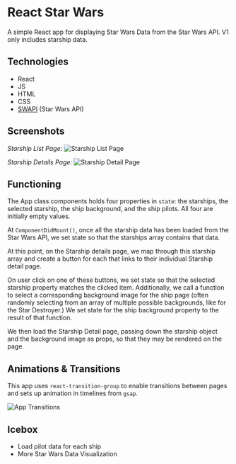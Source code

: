 # React Star Wars

A simple React app for displaying Star Wars Data from the Star Wars API. V1 only includes starship data.

## Technologies

* React
* JS
* HTML
* CSS
* [SWAPI](https://swapi.dev/) (Star Wars API)

## Screenshots

*Starship List Page:*
![Starship List Page](https://i.imgur.com/2XxqUic.jpg)

*Starship Details Page:*
![Starship Detail Page](https://i.imgur.com/e0GDDvC.png)

## Functioning

The App class components holds four properties in `state`: the starships, the selected starship, the ship background, and the ship pilots. All four are initially empty values.

At `ComponentDidMount()`, once all the starship data has been loaded from the Star Wars API, we set state so that the starships array contains that data.

At this point, on the Starship details page, we map through this starship array and create a button for each that links to their individual Starship detail page.

On user click on one of these buttons, we set state so that the selected starship property matches the clicked item. Additionally, we call a function to select a corresponding background image for the ship page (often randomly selecting from an array of multiple possible backgrounds, like for the Star Destroyer.) We set state for the ship background property to the result of that function.

We then load the Starship Detail page, passing down the starship object and the background image as props, so that they may be rendered on the page.

## Animations & Transitions

This app uses `react-transition-group` to enable transitions between pages and sets up animation in timelines from `gsap`.

![App Transitions](https://i.imgur.com/DWCr5Da.gif)

## Icebox

* Load pilot data for each ship
* More Star Wars Data Visualization